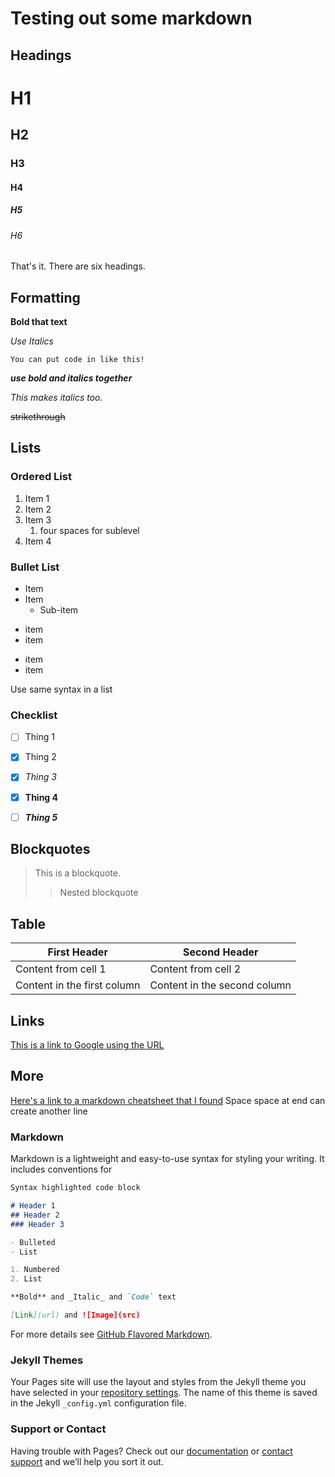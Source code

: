 
# Testing out some markdown

## Headings
# H1
## H2
### H3
#### H4
##### H5
###### H6
That's it. There are six headings.


## Formatting
**Bold that text**

_Use Italics_

`You can put code in like this!`

**_use bold and italics together_**

*This makes italics too.*

~~strikethrough~~



## Lists
### Ordered List
1. Item 1
1. Item 2
1. Item 3
    1. four spaces for sublevel
1. Item 4

### Bullet List
* Item
* Item
  * Sub-item
  
- item
- item

+ item
+ item

Use same syntax in a list
  

### Checklist  
- [ ] Thing 1
- [x] Thing 2
- [x] *Thing 3*
- [x] **Thing 4**
- [ ] _**Thing 5**_


## Blockquotes
>This is a blockquote.
>> Nested blockquote

## Table
First Header | Second Header
------------ | -------------
Content from cell 1 | Content from cell 2
Content in the first column | Content in the second column

## Links
[This is a link to Google using the URL](https://www.google.com/)

<!-- [id]: https://shop.nordstrom.com/ Let's go [shopping][id]. -->



## More
[Here's a link to a markdown cheatsheet that I found](https://support.squarespace.com/hc/en-us/articles/206543587-Markdown-cheat-sheet)
Space space at end can create another line
<!-- commented out -->


### Markdown

Markdown is a lightweight and easy-to-use syntax for styling your writing. It includes conventions for

```markdown
Syntax highlighted code block

# Header 1
## Header 2
### Header 3

- Bulleted
- List

1. Numbered
2. List

**Bold** and _Italic_ and `Code` text

[Link](url) and ![Image](src)
```

For more details see [GitHub Flavored Markdown](https://guides.github.com/features/mastering-markdown/).

### Jekyll Themes

Your Pages site will use the layout and styles from the Jekyll theme you have selected in your [repository settings](https://github.com/marlene-rinker/learning-journal/settings). The name of this theme is saved in the Jekyll `_config.yml` configuration file.

### Support or Contact

Having trouble with Pages? Check out our [documentation](https://help.github.com/categories/github-pages-basics/) or [contact support](https://github.com/contact) and we’ll help you sort it out.
